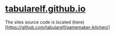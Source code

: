 # [tabularelf.github.io](https://tabularelf.github.io/)
The sites source code is located (here)[https://github.com/tabularelf/gamemaker-kitchen/]